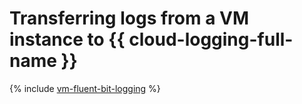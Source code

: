 # Transferring logs from a VM instance to {{ cloud-logging-full-name }}

{% include [vm-fluent-bit-logging](../../_tutorials/infrastructure-management/vm-fluent-bit-logging.md) %}
